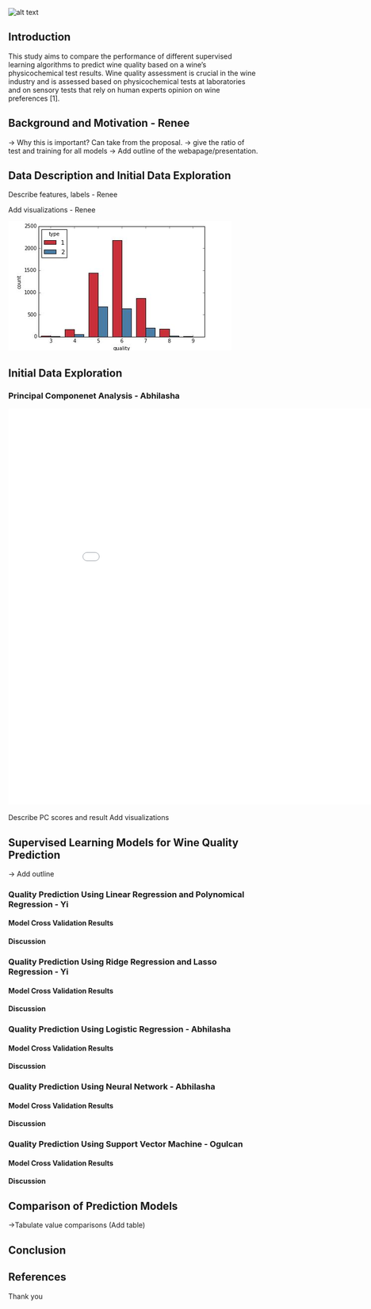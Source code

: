 ![alt text](https://www.nvtt.net/wp-content/uploads/2018/10/wine-tasting.jpg "Logo Title Text 1")

## Introduction
This study aims to compare the performance of different supervised learning algorithms to predict wine quality based on a wine’s physicochemical test results. Wine quality assessment is crucial in the wine industry and is assessed based on physicochemical tests at laboratories and on sensory tests that rely on human experts opinion on wine preferences [1].

## Background and Motivation - Renee
-> Why this is important? Can take from the proposal. 
-> give the ratio of test and training for all models 
-> Add outline of the webapage/presentation.

## Data Description and Initial Data Exploration
Describe features, labels - Renee

Add visualizations - Renee
 
![alt text](pic1.JPG)


## Initial Data Exploration 
### Principal Componenet Analysis - Abhilasha

<iframe width="900" height="800" frameborder="0" scrolling="no" src="//plot.ly/~abhilashasaroj/108.embed"></iframe>

Describe PC scores and result
Add visualizations

## Supervised Learning Models for Wine Quality Prediction
-> Add outline
### Quality Prediction Using Linear Regression and Polynomical Regression - Yi

#### Model Cross Validation Results

#### Discussion 

### Quality Prediction Using Ridge Regression and Lasso Regression - Yi 

#### Model Cross Validation Results

#### Discussion 

### Quality Prediction Using Logistic Regression - Abhilasha

#### Model Cross Validation Results

#### Discussion 

### Quality Prediction Using Neural Network - Abhilasha

#### Model Cross Validation Results

#### Discussion 

### Quality Prediction Using Support Vector Machine - Ogulcan

#### Model Cross Validation Results

#### Discussion 

## Comparison of Prediction Models

->Tabulate value comparisons (Add table)

## Conclusion

## References

Thank you


